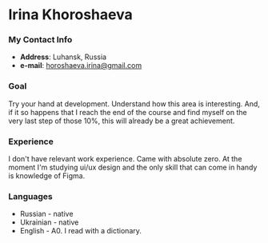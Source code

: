 # Irina Khoroshaeva


### My Contact Info
* **Address**: Luhansk, Russia
* **e-mail**: horoshaeva.irina@gmail.com

### Goal 
Try your hand at development. Understand how this area is interesting. And, if it so happens that I reach the end of the course and find myself on the very last step of those 10%, this will already be a great achievement.

### Experience
I don't have relevant work experience. Came with absolute zero.
At the moment I'm studying ui/ux design and the only skill that can come in handy is knowledge of Figma.

### Languages
* Russian - native
* Ukrainian - native
* English - A0. I read with a dictionary. 
